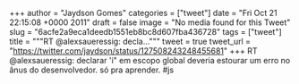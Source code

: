 
+++
author = "Jaydson Gomes"
categories = ["tweet"]
date = "Fri Oct 21 22:15:08 +0000 2011"
draft = false
image = "No media found for this Tweet"
slug = "6acfe2a9eca1deedb1551eb8bc8d607fba436728"
tags = ["tweet"]
title = """RT @alexsaueressig: decla..."""
tweet = true
tweet_url = "https://twitter.com/jaydson/status/127508243248455681"
+++
RT @alexsaueressig: declarar 'i" em escopo global deveria estourar um erro no ânus do desenvolvedor. só pra aprender. #js
